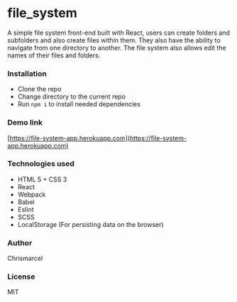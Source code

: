 # file_system
A simple file system front-end built with React, users can create folders and subfolders and also create files within them. They also have the ability to navigate from one directory to another. The file system also allows edit the names of their files and folders.

### Installation
- Clone the repo
- Change directory to the current repo
- Run `npm i` to install needed dependencies

### Demo link
[https://file-system-app.herokuapp.com](https://file-system-app.herokuapp.com)

### Technologies used
- HTML 5 + CSS 3
- React
- Webpack
- Babel
- Eslint
- SCSS
- LocalStorage (For persisting data on the browser)

### Author
Chrismarcel

### License
MIT
